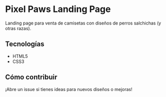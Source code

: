 # Pixel Paws Landing Page  
Landing page para venta de camisetas con diseños de perros salchichas (y otras razas).  

## Tecnologías  
- HTML5  
- CSS3  

## Cómo contribuir  
¡Abre un issue si tienes ideas para nuevos diseños o mejoras!  
